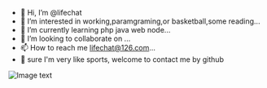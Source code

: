 - 👋 Hi, I’m @lifechat
- 👀 I’m interested in working,paramgraming,or basketball,some reading...
- 🌱 I’m currently learning php java web node...
- 💞️ I’m looking to collaborate on ...
- 📫 How to reach me lifechat@126.com...
- 🏀 sure I'm very like sports, welcome to contact me by github 

![Image text](https://camo.githubusercontent.com/6b694ebb0ffec66c6ffafcad4569499b76fcb6e66213e0174253cbbb8464dd46/68747470733a2f2f6d656469612e67697068792e636f6d2f6d656469612f475974626c6d644c6e656d6c4f2f67697068792e676966)
<!---
lifechat/lifechat is a ✨ special ✨ repository because its `README.md` (this file) appears on your GitHub profile.
You can click the Preview link to take a look at your changes.
--->
